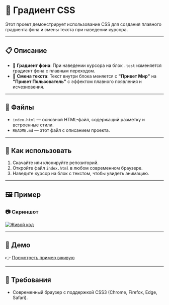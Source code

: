 # 🎨 Градиент CSS

Этот проект демонстрирует использование CSS для создания плавного градиента фона и смены текста при наведении курсора.

---

## 📋 Описание

- 🌈 **Градиент фона**: При наведении курсора на блок `.test` изменяется градиент фона с плавным переходом.
- 📝 **Смена текста**: Текст внутри блока меняется с **"Привет Мир"** на **"Привет Пользователь"** с эффектом плавного появления и исчезновения.

---

## 📁 Файлы

- `index.html` — основной HTML-файл, содержащий разметку и встроенные стили.
- `README.md` — этот файл с описанием проекта.

---

## 🚀 Как использовать

1. Скачайте или клонируйте репозиторий.
2. Откройте файл `index.html` в любом современном браузере.
3. Наведите курсор на блок с текстом, чтобы увидеть анимацию.

---

## 🖼️ Пример

### 📷 Скриншот

[![Живой код](https://ignor-gto.github.io/css_gradient/preview.png)](https://ignor-gto.github.io/css_gradient/)

---

## 🔗 Демо

👉 [Посмотреть пример вживую](https://ignor-gto.github.io/css_gradient/)

---

## 📌 Требования

- Современный браузер с поддержкой CSS3 (Chrome, Firefox, Edge, Safari).
